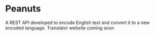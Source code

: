 # Peanuts
A REST API developed to encode English text and convert it to a new encoded language. Translator website coming soon
